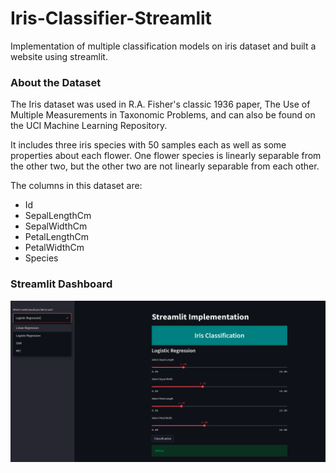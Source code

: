 # Iris-Classifier-Streamlit
Implementation of multiple classification models on iris dataset and built a website using streamlit.


### About the Dataset
The Iris dataset was used in R.A. Fisher's classic 1936 paper, The Use of Multiple Measurements in Taxonomic Problems, and can also be found on the UCI Machine Learning Repository.

It includes three iris species with 50 samples each as well as some properties about each flower. One flower species is linearly separable from the other two, but the other two are not linearly separable from each other.

The columns in this dataset are:

<ul>
  <li>Id</li>
  <li>SepalLengthCm</li>
  <li>SepalWidthCm</li>
  <li>PetalLengthCm</li>
  <li>PetalWidthCm</li>
  <li>Species</li>
</ul>

### Streamlit Dashboard

![Streamlit Dashboard](https://github.com/imumarfarooq/Iris-Classifier-Streamlit/blob/main/Result.png)





